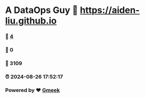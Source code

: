 # A DataOps Guy :link: https://aiden-liu.github.io 
### :page_facing_up: [4](https://aiden-liu.github.io/tag.html) 
### :speech_balloon: 0 
### :hibiscus: 3109 
### :alarm_clock: 2024-08-26 17:52:17 
### Powered by :heart: [Gmeek](https://github.com/Meekdai/Gmeek)
